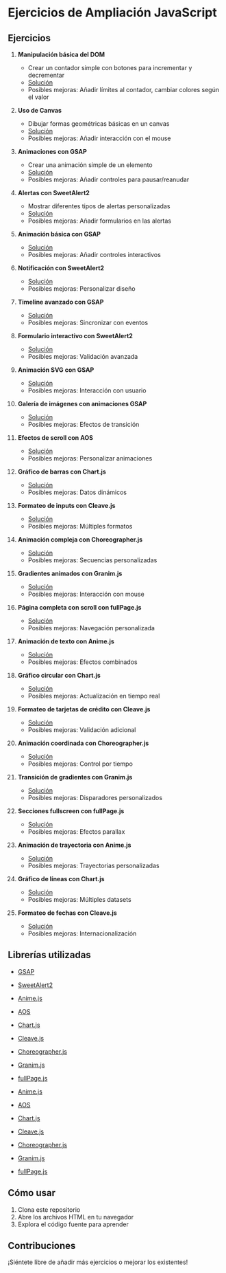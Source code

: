 # Ejercicios de Ampliación JavaScript

## Ejercicios

1. **Manipulación básica del DOM**

   - Crear un contador simple con botones para incrementar y decrementar
   - [Solución](./ejercicio1.html)
   - Posibles mejoras: Añadir límites al contador, cambiar colores según el valor

2. **Uso de Canvas**

   - Dibujar formas geométricas básicas en un canvas
   - [Solución](./ejercicio2.html)
   - Posibles mejoras: Añadir interacción con el mouse

3. **Animaciones con GSAP**

   - Crear una animación simple de un elemento
   - [Solución](./ejercicio3.html)
   - Posibles mejoras: Añadir controles para pausar/reanudar

4. **Alertas con SweetAlert2**

   - Mostrar diferentes tipos de alertas personalizadas
   - [Solución](./ejercicio4.html)
   - Posibles mejoras: Añadir formularios en las alertas

5. **Animación básica con GSAP**

   - [Solución](./ejercicio5.html)
   - Posibles mejoras: Añadir controles interactivos

6. **Notificación con SweetAlert2**

   - [Solución](./ejercicio6.html)
   - Posibles mejoras: Personalizar diseño

7. **Timeline avanzado con GSAP**

   - [Solución](./ejercicio7.html)
   - Posibles mejoras: Sincronizar con eventos

8. **Formulario interactivo con SweetAlert2**

   - [Solución](./ejercicio8.html)
   - Posibles mejoras: Validación avanzada

9. **Animación SVG con GSAP**

   - [Solución](./ejercicio9.html)
   - Posibles mejoras: Interacción con usuario

10. **Galería de imágenes con animaciones GSAP**

    - [Solución](./ejercicio10.html)
    - Posibles mejoras: Efectos de transición

11. **Efectos de scroll con AOS**

    - [Solución](./ejercicio11.html)
    - Posibles mejoras: Personalizar animaciones

12. **Gráfico de barras con Chart.js**

    - [Solución](./ejercicio12.html)
    - Posibles mejoras: Datos dinámicos

13. **Formateo de inputs con Cleave.js**

    - [Solución](./ejercicio13.html)
    - Posibles mejoras: Múltiples formatos

14. **Animación compleja con Choreographer.js**

    - [Solución](./ejercicio14.html)
    - Posibles mejoras: Secuencias personalizadas

15. **Gradientes animados con Granim.js**

    - [Solución](./ejercicio15.html)
    - Posibles mejoras: Interacción con mouse

16. **Página completa con scroll con fullPage.js**

    - [Solución](./ejercicio16.html)
    - Posibles mejoras: Navegación personalizada

17. **Animación de texto con Anime.js**

    - [Solución](./ejercicio17.html)
    - Posibles mejoras: Efectos combinados

18. **Gráfico circular con Chart.js**

    - [Solución](./ejercicio18.html)
    - Posibles mejoras: Actualización en tiempo real

19. **Formateo de tarjetas de crédito con Cleave.js**

    - [Solución](./ejercicio19.html)
    - Posibles mejoras: Validación adicional

20. **Animación coordinada con Choreographer.js**

    - [Solución](./ejercicio20.html)
    - Posibles mejoras: Control por tiempo

21. **Transición de gradientes con Granim.js**

    - [Solución](./ejercicio21.html)
    - Posibles mejoras: Disparadores personalizados

22. **Secciones fullscreen con fullPage.js**

    - [Solución](./ejercicio22.html)
    - Posibles mejoras: Efectos parallax

23. **Animación de trayectoria con Anime.js**

    - [Solución](./ejercicio23.html)
    - Posibles mejoras: Trayectorias personalizadas

24. **Gráfico de líneas con Chart.js**

    - [Solución](./ejercicio24.html)
    - Posibles mejoras: Múltiples datasets

25. **Formateo de fechas con Cleave.js**
    - [Solución](./ejercicio25.html)
    - Posibles mejoras: Internacionalización

## Librerías utilizadas

- [GSAP](https://greensock.com/gsap/)
- [SweetAlert2](https://sweetalert2.github.io/)

- [Anime.js](https://animejs.com/)
- [AOS](https://michalsnik.github.io/aos/)
- [Chart.js](https://www.chartjs.org/)
- [Cleave.js](https://nosir.github.io/cleave.js/)
- [Choreographer.js](https://christinecha.github.io/choreographer-js/)
- [Granim.js](https://sarcadass.github.io/granim.js/)
- [fullPage.js](https://alvarotrigo.com/fullPage/)
- [Anime.js](https://animejs.com/)
- [AOS](https://michalsnik.github.io/aos/)
- [Chart.js](https://www.chartjs.org/)
- [Cleave.js](https://nosir.github.io/cleave.js/)
- [Choreographer.js](https://christinecha.github.io/choreographer-js/)
- [Granim.js](https://sarcadass.github.io/granim.js/)
- [fullPage.js](https://alvarotrigo.com/fullPage/)

## Cómo usar

1. Clona este repositorio
2. Abre los archivos HTML en tu navegador
3. Explora el código fuente para aprender

## Contribuciones

¡Siéntete libre de añadir más ejercicios o mejorar los existentes!

